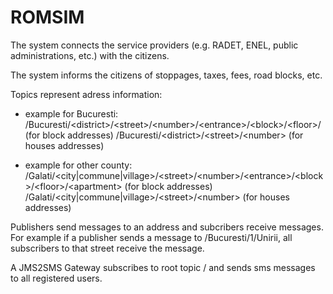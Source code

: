 # ROMSIM

The system connects the service providers (e.g. RADET, ENEL, public administrations, etc.) with the citizens.

The system informs the citizens of stoppages, taxes, fees, road blocks, etc.

Topics represent adress information:

- example for Bucuresti:
/Bucuresti/\<district\>/\<street\>/\<number\>/\<entrance\>/\<block\>/\<floor\>/<apartment> (for block addresses)
/Bucuresti/\<district\>/\<street\>/\<number\> (for houses addresses)

- example for other county:
/Galati/<city\|commune\|village\>/\<street\>/\<number\>/\<entrance\>/\<block\>/\<floor\>/\<apartment\> (for block addresses)
/Galati/\<city\|commune\|village\>/\<street\>/\<number\> (for houses addresses)

Publishers send messages to an address and subcribers receive messages. For example if a publisher sends a message to /Bucuresti/1/Unirii, all subscribers to that street receive the message.

A JMS2SMS Gateway subscribes to root topic / and sends sms messages to all registered users.

